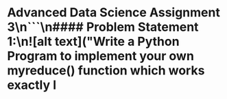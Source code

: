 # Advanced Data Science Assignment 3\n```\n#### Problem Statement​ ​1:\n![alt text]("Write a Python Program to implement your own myreduce() function which works exactly l
